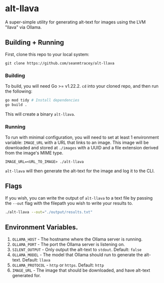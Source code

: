 # alt-llava
A super-simple utility for generating alt-text for images using the LVM "llava" via Ollama.

## Building + Running

First, clone this repo to your local system:

`git clone https://github.com/seanmtracey/alt-llava`

### Building

To build, you will need Go >= v1.22.2. `cd` into your cloned repo, and then run the following:

```bash
go mod tidy # Install dependencies
go build . 
```

This will create a binary `alt-llava`.

### Running

To run with minimal configuration, you will need to set at least 1 environment variable: `IMAGE_URL` with a URL that links to an image. This image will be downloaded and stored at `./images` with a UUID and a file extension derived from the image's MIME type.

`IMAGE_URL=<URL_TO_IMAGE> ./alt-llava`

`alt-llava` will then generate the alt-text for the image and log it to the CLI.

## Flags

If you wish, you can write the output of `alt-llava` to a text file by passing the `--out` flag with the filepath you wish to write your results to.

```bash
./alt-llava --out="./output/results.txt"
```

## Environment Variables.

1. `OLLAMA_HOST` - The hostname where the Ollama server is running.
2. `OLLAMA_PORT` - The port the Ollama server is listening on.
3. `SILENT_OUTPUT` - Only output the alt-text to `stdout`. Default: `false`
4. `OLLAMA_MODEL` - The model that Ollama should run to generate the alt-text. Default: `llava`
5. `OLLAMA_PROTOCOL` - `http` or `https`. Default: `http`
6. `IMAGE_URL` - The image that should be downloaded, and have alt-text generated for.


